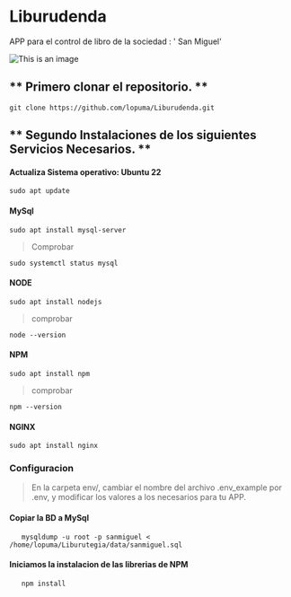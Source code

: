 # Liburudenda

APP para el control de libro de la sociedad : ' San Miguel'

![This is an image](https://github.com/lopuma/Liburudenda/blob/master/src/public/img/APPLiburutegia.png)

## ** Primero clonar el repositorio. **


`git clone https://github.com/lopuma/Liburudenda.git`


## ** Segundo Instalaciones de los siguientes Servicios Necesarios. **


#### Actualiza Sistema operativo: Ubuntu 22
    
```console
sudo apt update
```
#### MySql

```console
sudo apt install mysql-server
```
  > Comprobar
```console   
sudo systemctl status mysql
```
#### NODE
```console
sudo apt install nodejs
```
   > comprobar
```console
node --version
```
#### NPM
```console
sudo apt install npm
```
   > comprobar
```console
npm --version
```
#### NGINX

```console
sudo apt install nginx
```

### Configuracion

   > En la carpeta env/, cambiar el nombre del archivo .env_example por .env, y modificar los valores a los necesarios para tu APP.
   
#### Copiar la BD a MySql
```console
   mysqldump -u root -p sanmiguel < /home/lopuma/Liburutegia/data/sanmiguel.sql
```
#### Iniciamos la instalacion de las librerias de NPM 
```console
   npm install
```
